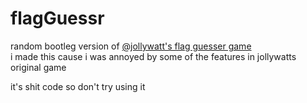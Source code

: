 # flagGuessr

random bootleg version of [@jollywatt's flag guesser game](https://jollywatt.github.io/flag-game)  
i made this cause i was annoyed by some of the features in jollywatts original game  

it's shit code so don't try using it
